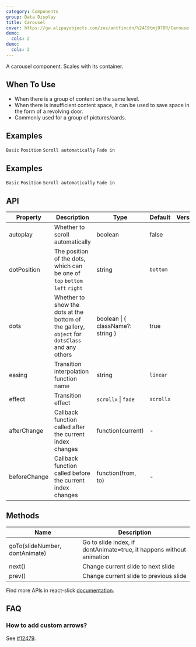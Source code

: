 ```yaml
---
category: Components
group: Data Display
title: Carousel
cover: https://gw.alipayobjects.com/zos/antfincdn/%24C9tmj978R/Carousel.svg
demo:
  cols: 2
demo:
  cols: 2
---
```


A carousel component. Scales with its container.

## When To Use

- When there is a group of content on the same level.
- When there is insufficient content space, it can be used to save space in the form of a revolving door.
- Commonly used for a group of pictures/cards.

## Examples

<code src="./demo/basic.tsx">Basic</code>
<code src="./demo/position.tsx">Position</code>
<code src="./demo/autoplay.tsx">Scroll automatically</code>
<code src="./demo/fade.tsx">Fade in</code>

## Examples

<code src="./demo/basic.tsx">Basic</code>
<code src="./demo/position.tsx">Position</code>
<code src="./demo/autoplay.tsx">Scroll automatically</code>
<code src="./demo/fade.tsx">Fade in</code>

## API

| Property     | Description                                                                                    | Type                              | Default   | Version |
| ------------ | ---------------------------------------------------------------------------------------------- | --------------------------------- | --------- | ------- |
| autoplay     | Whether to scroll automatically                                                                | boolean                           | false     |         |
| dotPosition  | The position of the dots, which can be one of `top` `bottom` `left` `right`                    | string                            | `bottom`  |         |
| dots         | Whether to show the dots at the bottom of the gallery, `object` for `dotsClass` and any others | boolean \| { className?: string } | true      |         |
| easing       | Transition interpolation function name                                                         | string                            | `linear`  |         |
| effect       | Transition effect                                                                              | `scrollx` \| `fade`               | `scrollx` |         |
| afterChange  | Callback function called after the current index changes                                       | function(current)                 | -         |         |
| beforeChange | Callback function called before the current index changes                                      | function(from, to)                | -         |         |

## Methods

| Name                           | Description                                                          |
| ------------------------------ | -------------------------------------------------------------------- |
| goTo(slideNumber, dontAnimate) | Go to slide index, if dontAnimate=true, it happens without animation |
| next()                         | Change current slide to next slide                                   |
| prev()                         | Change current slide to previous slide                               |

Find more APIs in react-slick [documentation](https://react-slick.neostack.com/docs/api).

## FAQ

### How to add custom arrows?

See [#12479](https://github.com/ant-design/ant-design/issues/12479).

